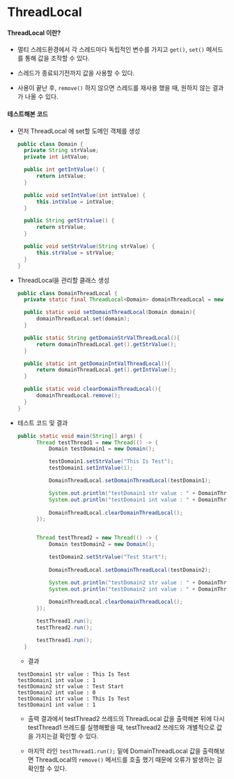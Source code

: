 # ThreadLocal

#### ThreadLocal 이란?

- 멀티 스레드환경에서 각 스레드마다 독립적인 변수를 가지고 ```get()```, ```set()``` 메서드를 통해 값을 조작할 수 있다.

- 스레드가 종료되기전까지 값을 사용할 수 있다.

- 사용이 끝난 후, ```remove()``` 하지 않으면 스레드를 재사용 했을 때, 원하지 않는 결과가 나올 수 있다.

#### 테스트해본 코드

- 먼저 ThreadLocal 에 set할 도메인 객체를 생성
  ```java
  public class Domain {
    private String strValue;
    private int intValue;

    public int getIntValue() {
        return intValue;
    }

    public void setIntValue(int intValue) {
        this.intValue = intValue;
    }

    public String getStrValue() {
        return strValue;
    }

    public void setStrValue(String strValue) {
        this.strValue = strValue;
    }
  }
  ```
  
- ThreadLocal을 관리할 클래스 생성
  ```java
  public class DomainThreadLocal {
    private static final ThreadLocal<Domain> domainThreadLocal = new ThreadLocal<>();

    public static void setDomainThreadLocal(Domain domain){
        domainThreadLocal.set(domain);
    }

    public static String getDomainStrValThreadLocal(){
        return domainThreadLocal.get().getStrValue();
    }

    public static int getDomainIntValThreadLocal(){
        return domainThreadLocal.get().getIntValue();
    }

    public static void clearDomainThreadLocal(){
        domainThreadLocal.remove();
    }
  }
  ```
  
- 테스트 코드 및 결과
  ```java
  public static void main(String[] args) {
        Thread testThread1 = new Thread(() -> {
            Domain testDomain1 = new Domain();

            testDomain1.setStrValue("This Is Test");
            testDomain1.setIntValue(1);

            DomainThreadLocal.setDomainThreadLocal(testDomain1);

            System.out.println("testDomain1 str value : " + DomainThreadLocal.getDomainStrValThreadLocal());
            System.out.println("testDomain1 int value : " + DomainThreadLocal.getDomainIntValThreadLocal());
            
            DomainThreadLocal.clearDomainThreadLocal();
        });


        Thread testThread2 = new Thread(() -> {
            Domain testDomain2 = new Domain();

            testDomain2.setStrValue("Test Start");
            
            DomainThreadLocal.setDomainThreadLocal(testDomain2);

            System.out.println("testDomain2 str value : " + DomainThreadLocal.getDomainStrValThreadLocal());
            System.out.println("testDomain2 int value : " + DomainThreadLocal.getDomainIntValThreadLocal());
            
            DomainThreadLocal.clearDomainThreadLocal();
        });

        testThread1.run();
        testThread2.run();

        testThread1.run();
    }
    ```
    
    - 결과
    ```
    testDomain1 str value : This Is Test
    testDomain1 int value : 1
    testDomain2 str value : Test Start
    testDomain2 int value : 0
    testDomain1 str value : This Is Test
    testDomain1 int value : 1
    ```
    
    - 출력 결과에서 testThread2 쓰레드의 ThreadLocal 값을 출력해본 뒤에 다시 testThread1 쓰레드를 실행해봤을 때, testThread2 쓰레드와 개별적으로 값을 가지는걸 확인할 수 있다.
    
    - 마지막 라인 ```testThread1.run();``` 밑에 DomainThreadLocal 값을 출력해보면 ThreadLocal의 ```remove()``` 메서드를 호출 했기 때문에 오류가 발생하는 걸 확인할 수 있다.
         
